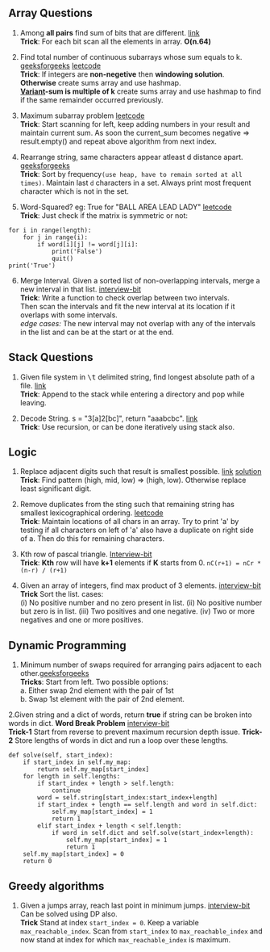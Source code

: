 ## Array Questions
1. Among **all pairs** find sum of bits that are different. [link](http://www.geeksforgeeks.org/sum-of-bit-differences-among-all-pairs/)  
**Trick**: For each bit scan all the elements in array. **O(n.64)**

2. Find total number of continuous subarrays whose sum equals to k. [geeksforgeeks](http://practice.geeksforgeeks.org/problems/subarray-with-given-sum/0) [leetcode](https://leetcode.com/problems/subarray-sum-equals-k/#/description)  
**Trick**: If integers are **non-negetive** then **windowing solution**.  
**Otherwise** create sums array and use hashmap.  
**[Variant](https://leetcode.com/problems/continuous-subarray-sum/#/description)-sum is multiple of k** create sums array and use hashmap to find if the same remainder occurred previously.

3. Maximum subarray problem [leetcode](https://leetcode.com/problems/maximum-subarray/#/description)  
**Trick**: Start scanning for left, keep adding numbers in your result and maintain current sum. As soon the current_sum becomes negative => result.empty() and repeat above algorithm from next index.  

4. Rearrange string, same characters appear atleast d distance apart. [geeksforgeeks](http://www.geeksforgeeks.org/rearrange-a-string-so-that-all-same-characters-become-at-least-d-distance-away/)  
**Trick**: Sort by frequency`(use heap, have to remain sorted at all times)`. Maintain last `d` characters in a set. Always print most frequent character which is not in the set.

5. Word-Squared? eg: True for "BALL AREA LEAD LADY" [leetcode](https://discuss.leetcode.com/topic/60617/find-if-a-word-square-they-read-the-same-horizontally-and-vertically-example-ball-area-lead-lady-return-true-if-a-given-sequence-is-a-word-square)  
**Trick**: Just check if the matrix is symmetric or not:
```
for i in range(length):
    for j in range(i):
        if word[i][j] != word[j][i]:
            print('False')
            quit()
print('True')
```

6. Merge Interval. Given a sorted list of non-overlapping intervals, merge a new interval in that list. [interview-bit](https://www.interviewbit.com/problems/merge-intervals/)  
**Trick**: Write a function to check overlap between two intervals.  
Then scan the intervals and fit the new interval at its location if it overlaps with some intervals.  
*edge cases:* The new interval may not overlap with any of the intervals in the list and can be at the start or at the end.

## Stack Questions
1. Given file system in <kbd>\t</kbd> delimited string, find longest absolute path of a file. [link](https://leetcode.com/problems/longest-absolute-file-path/#/description)  
**Trick**: Append to the stack while entering a directory and pop while leaving.

2. Decode String. s = "3[a]2[bc]", return "aaabcbc". [link](https://leetcode.com/problems/decode-string/#/description)  
**Trick**: Use recursion, or can be done iteratively using stack also.

## Logic
1. Replace adjacent digits such that result is smallest possible. [link](https://discuss.leetcode.com/topic/55360/replace-two-adjacent-digits-with-larger-one-to-find-the-smallest-number-that-can-be-obtained) [solution](https://github.com/x-surgical-x/leetcode/blob/master/replace-adjacent-numbers.py)  
**Trick**: Find pattern (high, mid, low) => (high, low). Otherwise replace least significant digit.

2. Remove duplicates from the sting such that remaining string has smallest lexicographical ordering. [leetcode](https://leetcode.com/problems/remove-duplicate-letters/description/)  
**Trick**: Maintain locations of all chars in an array. Try to print 'a' by testing if all characters on left of 'a' also have a duplicate on right side of a. Then do this for remaining characters.

3. Kth row of pascal triangle. [Interview-bit](https://www.interviewbit.com/problems/kth-row-of-pascals-triangle/)  
**Trick**: **Kth** row will have **k+1** elements if **K** starts from 0. `nC(r+1) = nCr * (n-r) / (r+1)`

4. Given an array of integers, find max product of 3 elements.  [interview-bit](https://www.interviewbit.com/problems/highest-product/)   
**Trick** Sort the list.
cases:  
(i) No positive number and no zero present in list.
(ii) No positive number but zero is in list.
(iii) Two positives and one negative.
(iv) Two or more negatives and one or more positives.

## Dynamic Programming
1. Minimum number of swaps required for arranging pairs adjacent to each other.[geeksforgeeks](http://www.geeksforgeeks.org/minimum-number-of-swaps-required-for-arranging-pairs-adjacent-to-each-other/)  
**Tricks**: Start from left. Two possible options:  
a. Either swap 2nd element with the pair of 1st  
b. Swap 1st element with the pair of 2nd element.

2.Given string and a dict of words, return **true** if string can be broken into words in dict. **Word Break Problem** [interview-bit](https://www.interviewbit.com/problems/word-break/)  
**Trick-1** Start from reverse to prevent maximum recursion depth issue.
**Trick-2** Store lengths of words in dict and run a loop over these lengths.
```
def solve(self, start_index):
    if start_index in self.my_map:
        return self.my_map[start_index]
    for length in self.lengths:
        if start_index + length > self.length:
            continue
        word = self.string[start_index:start_index+length]
        if start_index + length == self.length and word in self.dict:
            self.my_map[start_index] = 1
            return 1
        elif start_index + length < self.length:
            if word in self.dict and self.solve(start_index+length):
                self.my_map[start_index] = 1
                return 1
    self.my_map[start_index] = 0
    return 0
```

## Greedy algorithms
1. Given a jumps array, reach last point in minimum jumps.  [interview-bit](https://www.interviewbit.com/problems/min-jumps-array/)  
Can be solved using DP also.  
**Trick** Stand at index `start_index = 0`. Keep a variable `max_reachable_index`. Scan from `start_index` to `max_reachable_index` and now stand at index for which `max_reachable_index` is maximum.
